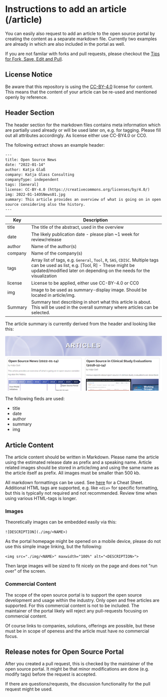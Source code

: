 # Instructions to add an article (/article)

You can easily also request to add an article to the open source portal by creating the content as a separate markdown file. Currently two examples are already in which are also included in the portal as well.

If you are not familar with forks and pull requests, please checkout the [Tips for Fork, Save, Edit and Pull](./tips_fork.md).

## License Notice

Be aware that this repository is using the [CC-BY-4.0](https://creativecommons.org/licenses/by/4.0/) license for content. This means that the content of your article can be re-used and mentioned openly by reference.

## Header Section

The header section for the markdown files contains meta information which are partially used already or will be used later on, e.g. for tagging. Please fill out all attributes accordingly. As license either use CC-BY4.0 or CC0.

The following extract shows an example header:

```
---
title: Open Source News
date: "2022-01-14"
author: Katja Glaß
company: Katja Glass Consulting
companyType: independent
tags: [General]
license: CC-BY-4.0 (https://creativecommons.org/licenses/by/4.0/)
img: 2022-01-14OSNews01.jpg
summary: This article provides an overview of what is going on in open source considering also the history.
---
```

Key | Description
--- | ---
title | The title of the abstract, used in the overview
date | The likely publication date - please plan ~1 week for review/release
author | Name of the author(s)
company | Name of the company(s)
tags | Array list of tags, e.g. `General`, `Tool`, `R`, `SAS`, `CDISC`. Multiple tags can be used as list, e.g. [Tool, R] - These might be updated/modified later on depending on the needs for the visualization
license | License to be applied, either use CC-BY-4.0 or CC0
img | Image to be used as summary-display image. Should be located in article/img.
Summary | Summary text describing in short what this article is about. This will be used in the overall summary where articles can be selected.

The article summary is currently derived from the header and looking like this:

![Screenshot of the fork button](./img/articles_summary.png)

The following fieds are used:

- title
- date
- author
- summary
- img

## Article Content

The article content should be written in Markdown. Please name the article using the estimated release date as prefix and a speaking name. Article related images should be stored in article/img and using the same name as the article itself as prefix. All images must be smaller than 500 kb.

All markdown formattings can be used. See [here](https://www.markdownguide.org/cheat-sheet/) for a Cheat Sheet. Additional HTML tags are supported, e.g. like `<div>` for specific formatting, but this is typically not required and not recommended. Review time when using various HTML-tags is longer.

### Images

Theoretically images can be embedded easily via this:

`![DESCRIPTION](./img/<NAME>)`

As the portal homepage might be opened on a mobile device, please do not use this simple image linking, but the following:

`<img src="./img/<NAME>" maxwidth="100%" alt="<DESCRIPTION>">`

Then large images will be sized to fit nicely on the page and does not "run over" of the screen.

### Commercial Content

The scope of the open source portal is to support the open source development and usage within the industry. Only open and free articles are supported. For this commercial content is not to be included. The maintainer of the portal likely will reject any pull-requests focusing on commercial content.

Of course links to companies, solutions, offerings are possible, but these must be in scope of openess and the article must have no commercial focus. 

## Release notes for Open Source Portal

After you created a pull request, this is checked by the maintainer of the open source portal. It might be that minor modifications are done (e.g. modify tags) before the request is accepted. 

If there are questions/requests, the discussion functionality for the pull request might be used.